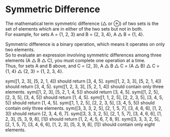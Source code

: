# Symmetric Difference

The mathematical term symmetric difference (△ or ⊕) of two sets is the set of elements which are in either of the two sets but not in both.  
For example, for sets A = {1, 2, 3} and B = {2, 3, 4}, A △ B = {1, 4}.

Symmetric difference is a binary operation, which means it operates on only two elements.  
So to evaluate an expression involving symmetric differences among three elements (A △ B △ C), you must complete one operation at a time.  
Thus, for sets A and B above, and C = {2, 3}, A △ B △ C = (A △ B) △ C = {1, 4} △ {2, 3} = {1, 2, 3, 4}.

sym([1, 2, 3], [5, 2, 1, 4]) should return [3, 4, 5].
sym([1, 2, 3, 3], [5, 2, 1, 4]) should return [3, 4, 5].
sym([1, 2, 3, 3], [5, 2, 1, 4]) should contain only three elements.
sym([1, 2, 3], [5, 2, 1, 4, 5]) should return [3, 4, 5].
sym([1, 2, 5], [2, 3, 5], [3, 4, 5]) should return [1, 4, 5].
sym([1, 1, 2, 5], [2, 2, 3, 5], [3, 4, 5, 5]) should return [1, 4, 5].
sym([1, 1, 2, 5], [2, 2, 3, 5], [3, 4, 5, 5]) should contain only three elements.
sym([3, 3, 3, 2, 5], [2, 1, 5, 7], [3, 4, 6, 6], [1, 2, 3]) should return [2, 3, 4, 6, 7].
sym([3, 3, 3, 2, 5], [2, 1, 5, 7], [3, 4, 6, 6], [1, 2, 3], [5, 3, 9, 8], [1]) should return [1, 2, 4, 5, 6, 7, 8, 9].
sym([3, 3, 3, 2, 5], [2, 1, 5, 7], [3, 4, 6, 6], [1, 2, 3], [5, 3, 9, 8], [1]) should contain only eight elements.